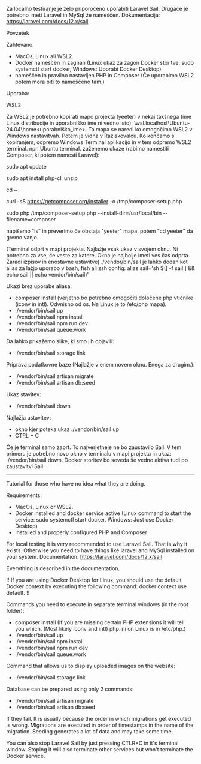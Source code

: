 Za localno testiranje je zelo priporočeno uporabiti Laravel Sail.
Drugače je potrebno imeti Laravel in MySql že nameščen.
Dokumentacija: https://laravel.com/docs/12.x/sail

Povzetek

Zahtevano: 
- MacOs, Linux ali WSL2.
- Docker nameščen in zagnan (Linux ukaz za zagon Docker storitve: sudo systemctl start docker, Windows: Uporabi Docker Desktop)
- nameščen in pravilno nastavljen PHP in Composer (Če uporabimo WSL2 potem mora biti to nameščeno tam.)


Uporaba:

WSL2

Za WSL2 je potrebno kopirati mapo projekta (yeeter) v nekaj takšnega (ime Linux distribucije in uporabniško ime ni vedno isto): \\wsl.localhost\Ubuntu-24.04\home\<uporabniško_ime>.
Ta mapa se naredi ko omogočimo WSL2 v Windows nastavitvah. Potem je vidna v Raziskovalcu. 
Ko končamo s kopiranjem, odpremo Windows Terminal aplikacijo in v tem odpremo WSL2 terminal. npr. Ubuntu terminal.
zaženemo ukaze (rabimo namestiti Composer, ki potem namesti Laravel):

sudo apt update

sudo apt install php-cli unzip

cd ~

curl -sS https://getcomposer.org/installer -o /tmp/composer-setup.php

sudo php /tmp/composer-setup.php --install-dir=/usr/local/bin --filename=composer


napišemo "ls" in preverimo če obstaja "yeeter" mapa. potem "cd yeeter" da gremo vanjo.

(Terminal odprt v mapi projekta. Najlažje vsak ukaz v svojem oknu. Ni potrebno za vse, će veste za katere. Okna je najbolje imeti ves čas odprta. Zaradi izpisov in enostavne ustavitve)
./vendor/bin/sail je lahko dodan kot alias za lažjo uporabo v bash, fish ali zsh config: alias sail='sh $([ -f sail ] && echo sail || echo vendor/bin/sail)'

Ukazi brez uporabe aliasa:
- composer install (verjetno bo potrebno omogočiti določene php vtičnike (iconv in intl). Odvnisno od os. Na Linux je to /etc/php mapa). 
- ./vendor/bin/sail up
- ./vendor/bin/sail npm install
- ./vendor/bin/sail npm run dev
- ./vendor/bin/sail queue:work

Da lahko prikažemo slike, ki smo jih objavili:
- ./vendor/bin/sail storage link

Priprava podatkovne baze (Najlažje v enem novem oknu. Enega za drugim.):
- ./vendor/bin/sail artisan migrate
- ./vendor/bin/sail artisan db:seed

Ukaz stavitev:
- ./vendor/bin/sail down

Najlažja ustavitev:
- okno kjer poteka ukaz ./vendor/bin/sail up
- CTRL + C

Če je terminal samo zaprt. To najverjetneje ne bo zaustavilo Sail. V tem primeru je potrebno novo okno v terminalu v mapi projekta in ukaz: ./vendor/bin/sail down.
Docker storitev bo seveda še vedno aktiva tudi po zaustavitvi Sail.

--------------------------------------------------------------------------------------------------------------------------------------------------------------------------------------------------------------------------------------------------------------------------------------
Tutorial for those who have no idea what they are doing.

Requirements:
- MacOs, Linux or WSL2.
- Docker installed and docker service active (Linux command to start the service: sudo systemctl start docker. Windows: Just use Docker Desktop)
- Installed and properly configured PHP and Composer

For local testing it is very recommended to use Laravel Sail. That is why it exists.
Otherwise you need to have things like laravel and MySql installed on your system.
Documentation: https://laravel.com/docs/12.x/sail

Everything is described in the documentation.

!! If you are using Docker Desktop for Linux, you should use the default Docker context by executing the following command: docker context use default. !!

Commands you need to execute in separate terminal windows (in the root folder):
- composer install (If you are missing certain PHP extensions it will tell you which. (Most likely iconv and intl) php.ini on Linux is in /etc/php.)
- ./vendor/bin/sail up
- ./vendor/bin/sail npm install
- ./vendor/bin/sail npm run dev
- ./vendor/bin/sail queue:work

Command that allows us to display uploaded images on the website:
- ./vendor/bin/sail storage link

Database can be prepared using only 2 commands:
- ./vendor/bin/sail artisan migrate
- ./vendor/bin/sail artisan db:seed

If they fail. It is usually because the order in which migrations get executed is wrong.
Migrations are executed in order of timestamps in the name of the migration.
Seeding generates a lot of data and may take some time.

You can also stop Laravel Sail by just pressing CTLR+C in it's terminal window.
Stoping it will also terminate other services but won't terminate the Docker service.
